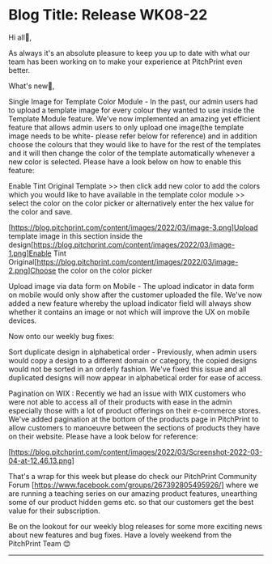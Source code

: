 # **Blog Title**: Release WK08-22

Hi all👋,

As always it's an absolute pleasure to keep you up to date with what our team has been working on to make your experience at PitchPrint even
better.

What's new🚀,

Single Image for Template Color Module - In the past, our admin users had to upload a template image for every colour they wanted to use
inside the Template Module feature. We've now implemented an amazing yet efficient feature that allows admin users to only upload one
image(the template image needs to be white- please refer below for reference) and in addition choose the colours that they would like to
have for the rest of the templates and it will then change the color of the template automatically whenever a new color is selected. Please
have a look below on how to enable this feature:

Enable Tint Original Template >> then click add new color to add the colors which you would like to have available in the template color
module >> select the color on the color picker or alternatively enter the hex value for the color and save.

[https://blog.pitchprint.com/content/images/2022/03/image-3.png]Upload template image in this section inside the
design[https://blog.pitchprint.com/content/images/2022/03/image-1.png]Enable Tint
Original[https://blog.pitchprint.com/content/images/2022/03/image-2.png]Choose the color on the color picker

Upload image via data form on Mobile - The upload indicator in data form on mobile would only show after the customer uploaded the file.
We've now added a new feature whereby the upload indicator field will always show whether it contains an image or not which will improve the
UX on mobile devices.

Now onto our weekly bug fixes:

Sort duplicate design in alphabetical order - Previously, when admin users would copy a design to a different domain or category, the copied
designs would not be sorted in an orderly fashion. We've fixed this issue and all duplicated designs will now appear in alphabetical order
for ease of access.

Pagination on WIX : Recently we had an issue with WIX customers who were not able to access all of their products with ease in the admin
especially those with a lot of product offerings on their e-commerce stores. We've added pagination at the bottom of the products page in
PitchPrint to allow customers to manoeuvre between the sections of products they have on their website. Please have a look below for
reference:

[https://blog.pitchprint.com/content/images/2022/03/Screenshot-2022-03-04-at-12.46.13.png]



That's a wrap for this week but please do check our PitchPrint Community Forum [https://www.facebook.com/groups/267392805495926/] where we
are running a teaching series on our amazing product features, unearthing some of our product hidden gems etc. so that our customers get the
best value for their subscription.

Be on the lookout for our weekly blog releases for some more exciting news about new features and bug fixes. Have a lovely weekend from the
PitchPrint Team 😊

--------------------

